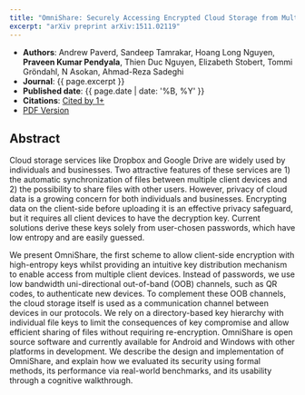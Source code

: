 ```yaml
---
title: "OmniShare: Securely Accessing Encrypted Cloud Storage from Multiple Authorized Devices"
excerpt: "arXiv preprint arXiv:1511.02119"
---
```


- __Authors__: Andrew Paverd, Sandeep Tamrakar, Hoang Long Nguyen, __Praveen Kumar Pendyala__, Thien Duc Nguyen, Elizabeth Stobert, Tommi Gröndahl, N Asokan, Ahmad-Reza Sadeghi
- __Journal__: {{ page.excerpt }}
- __Published date__: {{ page.date | date: '%B, %Y' }}
- __Citations__: [Cited by 1+](https://scholar.google.co.in/citations?hl=en&user=tYbRkmYAAAAJ&view_op=list_works&sortby=pubdate#d=gs_md_cita-d&u=%2Fcitations%3Fview_op%3Dview_citation%26hl%3Den%26user%3DtYbRkmYAAAAJ%26sortby%3Dpubdate%26citation_for_view%3DtYbRkmYAAAAJ%3Au5HHmVD_uO8C%26tzom%3D-60)
- [PDF Version](https://arxiv.org/pdf/1511.02119.pdf)


Abstract
---
Cloud storage services like Dropbox and Google Drive are widely used by individuals and businesses. Two attractive features of these services are 1) the automatic synchronization of files between multiple client devices and 2) the possibility to share files with other users. However, privacy of cloud data is a growing concern for both individuals and businesses. Encrypting data on the client-side before uploading it is an effective privacy safeguard, but it requires all client devices to have the decryption key. Current solutions derive these keys solely from user-chosen passwords, which have low entropy and are easily guessed.

We present OmniShare, the first scheme to allow client-side encryption with high-entropy keys whilst providing an intuitive key distribution mechanism to enable access from multiple client devices. Instead of passwords, we use low bandwidth uni-directional out-of-band (OOB) channels, such as QR codes, to authenticate new devices. To complement these OOB channels, the cloud storage itself is used as a communication channel between devices in our protocols. We rely on a directory-based key hierarchy with individual file keys to limit the consequences of key compromise and allow efficient sharing of files without requiring re-encryption. OmniShare is open source software and currently available for Android and Windows with other platforms in development. We describe the design and implementation of OmniShare, and explain how we evaluated its security using formal methods, its performance via real-world benchmarks, and its usability through a cognitive walkthrough.

